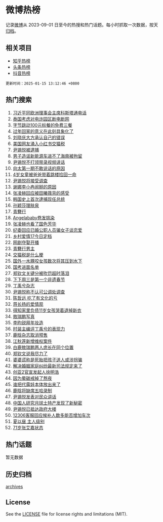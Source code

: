 # 微博热榜

记录[微博](https://www.weibo.com)从 2023-09-01 日至今的热搜和热门话题。每小时抓取一次数据，按天[归档](archives)。

## 相关项目

- [知乎热榜](https://github.com/hotarchive/zhihu)
- [头条热榜](https://github.com/hotarchive/toutiao)
- [抖音热榜](https://github.com/hotarchive/douyin)


`更新时间：2025-01-15 13:12:46 +0800`

## 热门搜索

1. [习近平同欧洲理事会主席科斯塔通电话](https://m.weibo.cn/search?containerid=100103type%3D1%26t%3D10%26q%3D%23%E4%B9%A0%E8%BF%91%E5%B9%B3%E5%90%8C%E6%AC%A7%E6%B4%B2%E7%90%86%E4%BA%8B%E4%BC%9A%E4%B8%BB%E5%B8%AD%E7%A7%91%E6%96%AF%E5%A1%94%E9%80%9A%E7%94%B5%E8%AF%9D%23&stream_entry_id=51&isnewpage=1&extparam=seat%3D1%26cate%3D10103%26pos%3D0%26q%3D%2523%25E4%25B9%25A0%25E8%25BF%2591%25E5%25B9%25B3%25E5%2590%258C%25E6%25AC%25A7%25E6%25B4%25B2%25E7%2590%2586%25E4%25BA%258B%25E4%25BC%259A%25E4%25B8%25BB%25E5%25B8%25AD%25E7%25A7%2591%25E6%2596%25AF%25E5%25A1%2594%25E9%2580%259A%25E7%2594%25B5%25E8%25AF%259D%2523%26filter_type%3Drealtimehot%26stream_entry_id%3D51%26c_type%3D51%26dgr%3D0%26display_time%3D1736917964%26pre_seqid%3D17369179648380117610804)
1. [泰国考虑对电诈园区断电断网](https://m.weibo.cn/search?containerid=100103type%3D1%26t%3D10%26q%3D%23%E6%B3%B0%E5%9B%BD%E8%80%83%E8%99%91%E5%AF%B9%E7%94%B5%E8%AF%88%E5%9B%AD%E5%8C%BA%E6%96%AD%E7%94%B5%E6%96%AD%E7%BD%91%23&stream_entry_id=31&isnewpage=1&extparam=seat%3D1%26cate%3D5001%26stream_entry_id%3D31%26pos%3D0%26c_type%3D31%26lcate%3D5001%26realpos%3D1%26flag%3D1%26filter_type%3Drealtimehot%26dgr%3D0%26q%3D%2523%25E6%25B3%25B0%25E5%259B%25BD%25E8%2580%2583%25E8%2599%2591%25E5%25AF%25B9%25E7%2594%25B5%25E8%25AF%2588%25E5%259B%25AD%25E5%258C%25BA%25E6%2596%25AD%25E7%2594%25B5%25E6%2596%25AD%25E7%25BD%2591%2523%26band_rank%3D1%26display_time%3D1736917964%26pre_seqid%3D17369179648380117610804)
1. [字节跳动100元标餐的免费三餐](https://m.weibo.cn/search?containerid=100103type%3D1%26t%3D10%26q%3D%E5%AD%97%E8%8A%82%E8%B7%B3%E5%8A%A8100%E5%85%83%E6%A0%87%E9%A4%90%E7%9A%84%E5%85%8D%E8%B4%B9%E4%B8%89%E9%A4%90&stream_entry_id=31&isnewpage=1&extparam=seat%3D1%26cate%3D5001%26stream_entry_id%3D31%26pos%3D1%26c_type%3D31%26lcate%3D5001%26realpos%3D2%26flag%3D1%26filter_type%3Drealtimehot%26dgr%3D0%26q%3D%25E5%25AD%2597%25E8%258A%2582%25E8%25B7%25B3%25E5%258A%25A8100%25E5%2585%2583%25E6%25A0%2587%25E9%25A4%2590%25E7%259A%2584%25E5%2585%258D%25E8%25B4%25B9%25E4%25B8%2589%25E9%25A4%2590%26band_rank%3D2%26display_time%3D1736917964%26pre_seqid%3D17369179648380117610804)
1. [过年回家的意义在此刻具象化了](https://m.weibo.cn/search?containerid=100103type%3D1%26t%3D10%26q%3D%23%E8%BF%87%E5%B9%B4%E5%9B%9E%E5%AE%B6%E7%9A%84%E6%84%8F%E4%B9%89%E5%9C%A8%E6%AD%A4%E5%88%BB%E5%85%B7%E8%B1%A1%E5%8C%96%E4%BA%86%23&stream_entry_id=31&isnewpage=1&extparam=seat%3D1%26cate%3D5001%26stream_entry_id%3D31%26pos%3D2%26c_type%3D31%26lcate%3D5001%26realpos%3D3%26flag%3D0%26filter_type%3Drealtimehot%26dgr%3D0%26q%3D%2523%25E8%25BF%2587%25E5%25B9%25B4%25E5%259B%259E%25E5%25AE%25B6%25E7%259A%2584%25E6%2584%258F%25E4%25B9%2589%25E5%259C%25A8%25E6%25AD%25A4%25E5%2588%25BB%25E5%2585%25B7%25E8%25B1%25A1%25E5%258C%2596%25E4%25BA%2586%2523%26band_rank%3D3%26display_time%3D1736917964%26pre_seqid%3D17369179648380117610804)
1. [刘晓庆大方承认自己的错误](https://m.weibo.cn/search?containerid=100103type%3D1%26t%3D10%26q%3D%23%E5%88%98%E6%99%93%E5%BA%86%E5%A4%A7%E6%96%B9%E6%89%BF%E8%AE%A4%E8%87%AA%E5%B7%B1%E7%9A%84%E9%94%99%E8%AF%AF%23&stream_entry_id=31&isnewpage=1&extparam=seat%3D1%26cate%3D5001%26stream_entry_id%3D31%26pos%3D3%26c_type%3D31%26lcate%3D5001%26realpos%3D4%26flag%3D2%26filter_type%3Drealtimehot%26dgr%3D0%26q%3D%2523%25E5%2588%2598%25E6%2599%2593%25E5%25BA%2586%25E5%25A4%25A7%25E6%2596%25B9%25E6%2589%25BF%25E8%25AE%25A4%25E8%2587%25AA%25E5%25B7%25B1%25E7%259A%2584%25E9%2594%2599%25E8%25AF%25AF%2523%26band_rank%3D4%26display_time%3D1736917964%26pre_seqid%3D17369179648380117610804)
1. [美国网友涌入小红书交猫税](https://m.weibo.cn/search?containerid=100103type%3D1%26t%3D10%26q%3D%23%E7%BE%8E%E5%9B%BD%E7%BD%91%E5%8F%8B%E6%B6%8C%E5%85%A5%E5%B0%8F%E7%BA%A2%E4%B9%A6%E4%BA%A4%E7%8C%AB%E7%A8%8E%23&stream_entry_id=31&isnewpage=1&extparam=seat%3D1%26cate%3D5001%26stream_entry_id%3D31%26pos%3D4%26c_type%3D31%26lcate%3D5001%26realpos%3D5%26flag%3D0%26filter_type%3Drealtimehot%26dgr%3D0%26q%3D%2523%25E7%25BE%258E%25E5%259B%25BD%25E7%25BD%2591%25E5%258F%258B%25E6%25B6%258C%25E5%2585%25A5%25E5%25B0%258F%25E7%25BA%25A2%25E4%25B9%25A6%25E4%25BA%25A4%25E7%258C%25AB%25E7%25A8%258E%2523%26band_rank%3D5%26display_time%3D1736917964%26pre_seqid%3D17369179648380117610804)
1. [尹锡悦被逮捕](https://m.weibo.cn/search?containerid=100103type%3D1%26t%3D10%26q%3D%23%E5%B0%B9%E9%94%A1%E6%82%A6%E8%A2%AB%E9%80%AE%E6%8D%95%23&stream_entry_id=31&isnewpage=1&extparam=seat%3D1%26cate%3D5001%26stream_entry_id%3D31%26pos%3D5%26c_type%3D31%26lcate%3D5001%26realpos%3D6%26flag%3D2%26filter_type%3Drealtimehot%26dgr%3D0%26q%3D%2523%25E5%25B0%25B9%25E9%2594%25A1%25E6%2582%25A6%25E8%25A2%25AB%25E9%2580%25AE%25E6%258D%2595%2523%26band_rank%3D6%26display_time%3D1736917964%26pre_seqid%3D17369179648380117610804)
1. [男子造谣新能源车进不了海南被拘留](https://m.weibo.cn/search?containerid=100103type%3D1%26t%3D10%26q%3D%23%E7%94%B7%E5%AD%90%E9%80%A0%E8%B0%A3%E6%96%B0%E8%83%BD%E6%BA%90%E8%BD%A6%E8%BF%9B%E4%B8%8D%E4%BA%86%E6%B5%B7%E5%8D%97%E8%A2%AB%E6%8B%98%E7%95%99%23&stream_entry_id=31&isnewpage=1&extparam=seat%3D1%26adid%3D272717%26cate%3D5001%26is_ad_pos%3D1%26stream_entry_id%3D31%26lcate%3D5001%26pos%3D6%26c_type%3D31%26filter_type%3Drealtimehot%26dgr%3D0%26q%3D%2523%25E7%2594%25B7%25E5%25AD%2590%25E9%2580%25A0%25E8%25B0%25A3%25E6%2596%25B0%25E8%2583%25BD%25E6%25BA%2590%25E8%25BD%25A6%25E8%25BF%259B%25E4%25B8%258D%25E4%25BA%2586%25E6%25B5%25B7%25E5%258D%2597%25E8%25A2%25AB%25E6%258B%2598%25E7%2595%2599%2523%26band_rank%3D7%26display_time%3D1736917964%26pre_seqid%3D17369179648380117610804)
1. [尹锡悦不打领带录视频讲话](https://m.weibo.cn/search?containerid=100103type%3D1%26t%3D10%26q%3D%23%E5%B0%B9%E9%94%A1%E6%82%A6%E4%B8%8D%E6%89%93%E9%A2%86%E5%B8%A6%E5%BD%95%E8%A7%86%E9%A2%91%E8%AE%B2%E8%AF%9D%23&stream_entry_id=31&isnewpage=1&extparam=seat%3D1%26cate%3D5001%26stream_entry_id%3D31%26pos%3D7%26c_type%3D31%26lcate%3D5001%26realpos%3D7%26flag%3D1%26filter_type%3Drealtimehot%26dgr%3D0%26q%3D%2523%25E5%25B0%25B9%25E9%2594%25A1%25E6%2582%25A6%25E4%25B8%258D%25E6%2589%2593%25E9%25A2%2586%25E5%25B8%25A6%25E5%25BD%2595%25E8%25A7%2586%25E9%25A2%2591%25E8%25AE%25B2%25E8%25AF%259D%2523%26band_rank%3D7%26display_time%3D1736917964%26pre_seqid%3D17369179648380117610804)
1. [向太第一期不敢说话的原因](https://m.weibo.cn/search?containerid=100103type%3D1%26t%3D10%26q%3D%23%E5%90%91%E5%A4%AA%E7%AC%AC%E4%B8%80%E6%9C%9F%E4%B8%8D%E6%95%A2%E8%AF%B4%E8%AF%9D%E7%9A%84%E5%8E%9F%E5%9B%A0%23&stream_entry_id=31&isnewpage=1&extparam=seat%3D1%26cate%3D5001%26stream_entry_id%3D31%26pos%3D8%26c_type%3D31%26lcate%3D5001%26realpos%3D8%26flag%3D1%26filter_type%3Drealtimehot%26dgr%3D0%26q%3D%2523%25E5%2590%2591%25E5%25A4%25AA%25E7%25AC%25AC%25E4%25B8%2580%25E6%259C%259F%25E4%25B8%258D%25E6%2595%25A2%25E8%25AF%25B4%25E8%25AF%259D%25E7%259A%2584%25E5%258E%259F%25E5%259B%25A0%2523%26band_rank%3D8%26display_time%3D1736917964%26pre_seqid%3D17369179648380117610804)
1. [4岁女童被爸爸带着跳楼捡回一命](https://m.weibo.cn/search?containerid=100103type%3D1%26t%3D10%26q%3D%234%E5%B2%81%E5%A5%B3%E7%AB%A5%E8%A2%AB%E7%88%B8%E7%88%B8%E5%B8%A6%E7%9D%80%E8%B7%B3%E6%A5%BC%E6%8D%A1%E5%9B%9E%E4%B8%80%E5%91%BD%23&stream_entry_id=31&isnewpage=1&extparam=seat%3D1%26cate%3D5001%26stream_entry_id%3D31%26pos%3D9%26c_type%3D31%26lcate%3D5001%26realpos%3D9%26flag%3D1%26filter_type%3Drealtimehot%26dgr%3D0%26q%3D%25234%25E5%25B2%2581%25E5%25A5%25B3%25E7%25AB%25A5%25E8%25A2%25AB%25E7%2588%25B8%25E7%2588%25B8%25E5%25B8%25A6%25E7%259D%2580%25E8%25B7%25B3%25E6%25A5%25BC%25E6%258D%25A1%25E5%259B%259E%25E4%25B8%2580%25E5%2591%25BD%2523%26band_rank%3D9%26display_time%3D1736917964%26pre_seqid%3D17369179648380117610804)
1. [尹锡悦将接受调查](https://m.weibo.cn/search?containerid=100103type%3D1%26t%3D10%26q%3D%23%E5%B0%B9%E9%94%A1%E6%82%A6%E5%B0%86%E6%8E%A5%E5%8F%97%E8%B0%83%E6%9F%A5%23&stream_entry_id=31&isnewpage=1&extparam=seat%3D1%26cate%3D5001%26stream_entry_id%3D31%26pos%3D10%26c_type%3D31%26lcate%3D5001%26realpos%3D10%26flag%3D1%26filter_type%3Drealtimehot%26dgr%3D0%26q%3D%2523%25E5%25B0%25B9%25E9%2594%25A1%25E6%2582%25A6%25E5%25B0%2586%25E6%258E%25A5%25E5%258F%2597%25E8%25B0%2583%25E6%259F%25A5%2523%26band_rank%3D10%26display_time%3D1736917964%26pre_seqid%3D17369179648380117610804)
1. [谢娜李小冉闹掰的原因](https://m.weibo.cn/search?containerid=100103type%3D1%26t%3D10%26q%3D%23%E8%B0%A2%E5%A8%9C%E6%9D%8E%E5%B0%8F%E5%86%89%E9%97%B9%E6%8E%B0%E7%9A%84%E5%8E%9F%E5%9B%A0%23&stream_entry_id=31&isnewpage=1&extparam=seat%3D1%26cate%3D5001%26stream_entry_id%3D31%26pos%3D11%26c_type%3D31%26lcate%3D5001%26realpos%3D11%26flag%3D2%26filter_type%3Drealtimehot%26dgr%3D0%26q%3D%2523%25E8%25B0%25A2%25E5%25A8%259C%25E6%259D%258E%25E5%25B0%258F%25E5%2586%2589%25E9%2597%25B9%25E6%258E%25B0%25E7%259A%2584%25E5%258E%259F%25E5%259B%25A0%2523%26band_rank%3D11%26display_time%3D1736917964%26pre_seqid%3D17369179648380117610804)
1. [张凌赫回应被田曦薇背的感受](https://m.weibo.cn/search?containerid=100103type%3D1%26t%3D10%26q%3D%23%E5%BC%A0%E5%87%8C%E8%B5%AB%E5%9B%9E%E5%BA%94%E8%A2%AB%E7%94%B0%E6%9B%A6%E8%96%87%E8%83%8C%E7%9A%84%E6%84%9F%E5%8F%97%23&stream_entry_id=31&isnewpage=1&extparam=seat%3D1%26cate%3D5001%26stream_entry_id%3D31%26pos%3D12%26c_type%3D31%26lcate%3D5001%26realpos%3D12%26flag%3D1%26filter_type%3Drealtimehot%26dgr%3D0%26q%3D%2523%25E5%25BC%25A0%25E5%2587%258C%25E8%25B5%25AB%25E5%259B%259E%25E5%25BA%2594%25E8%25A2%25AB%25E7%2594%25B0%25E6%259B%25A6%25E8%2596%2587%25E8%2583%258C%25E7%259A%2584%25E6%2584%259F%25E5%258F%2597%2523%26band_rank%3D12%26display_time%3D1736917964%26pre_seqid%3D17369179648380117610804)
1. [韩国史上首次逮捕现任总统](https://m.weibo.cn/search?containerid=100103type%3D1%26t%3D10%26q%3D%23%E9%9F%A9%E5%9B%BD%E5%8F%B2%E4%B8%8A%E9%A6%96%E6%AC%A1%E9%80%AE%E6%8D%95%E7%8E%B0%E4%BB%BB%E6%80%BB%E7%BB%9F%23&stream_entry_id=31&isnewpage=1&extparam=seat%3D1%26cate%3D5001%26stream_entry_id%3D31%26pos%3D13%26c_type%3D31%26lcate%3D5001%26realpos%3D13%26flag%3D0%26filter_type%3Drealtimehot%26dgr%3D0%26q%3D%2523%25E9%259F%25A9%25E5%259B%25BD%25E5%258F%25B2%25E4%25B8%258A%25E9%25A6%2596%25E6%25AC%25A1%25E9%2580%25AE%25E6%258D%2595%25E7%258E%25B0%25E4%25BB%25BB%25E6%2580%25BB%25E7%25BB%259F%2523%26band_rank%3D13%26display_time%3D1736917964%26pre_seqid%3D17369179648380117610804)
1. [孙颖莎理肤泉](https://m.weibo.cn/search?containerid=100103type%3D1%26t%3D10%26q%3D%E5%AD%99%E9%A2%96%E8%8E%8E%E7%90%86%E8%82%A4%E6%B3%89&stream_entry_id=31&isnewpage=1&extparam=seat%3D1%26cate%3D5001%26stream_entry_id%3D31%26pos%3D14%26c_type%3D31%26lcate%3D5001%26realpos%3D14%26flag%3D1%26filter_type%3Drealtimehot%26dgr%3D0%26q%3D%25E5%25AD%2599%25E9%25A2%2596%25E8%258E%258E%25E7%2590%2586%25E8%2582%25A4%25E6%25B3%2589%26band_rank%3D14%26display_time%3D1736917964%26pre_seqid%3D17369179648380117610804)
1. [青簪行](https://m.weibo.cn/search?containerid=100103type%3D1%26t%3D10%26q%3D%E9%9D%92%E7%B0%AA%E8%A1%8C&stream_entry_id=31&isnewpage=1&extparam=seat%3D1%26cate%3D5001%26stream_entry_id%3D31%26pos%3D15%26c_type%3D31%26lcate%3D5001%26realpos%3D15%26flag%3D2%26filter_type%3Drealtimehot%26dgr%3D0%26q%3D%25E9%259D%2592%25E7%25B0%25AA%25E8%25A1%258C%26band_rank%3D15%26display_time%3D1736917964%26pre_seqid%3D17369179648380117610804)
1. [Angelababy卷发挑染](https://m.weibo.cn/search?containerid=100103type%3D1%26t%3D10%26q%3D%23Angelababy%E5%8D%B7%E5%8F%91%E6%8C%91%E6%9F%93%23&stream_entry_id=31&isnewpage=1&extparam=seat%3D1%26cate%3D5001%26stream_entry_id%3D31%26pos%3D16%26c_type%3D31%26lcate%3D5001%26realpos%3D16%26flag%3D0%26filter_type%3Drealtimehot%26dgr%3D0%26q%3D%2523Angelababy%25E5%258D%25B7%25E5%258F%2591%25E6%258C%2591%25E6%259F%2593%2523%26band_rank%3D16%26display_time%3D1736917964%26pre_seqid%3D17369179648380117610804)
1. [张凌赫也看了国色芳华](https://m.weibo.cn/search?containerid=100103type%3D1%26t%3D10%26q%3D%23%E5%BC%A0%E5%87%8C%E8%B5%AB%E4%B9%9F%E7%9C%8B%E4%BA%86%E5%9B%BD%E8%89%B2%E8%8A%B3%E5%8D%8E%23&stream_entry_id=31&isnewpage=1&extparam=seat%3D1%26cate%3D5001%26stream_entry_id%3D31%26pos%3D17%26c_type%3D31%26lcate%3D5001%26realpos%3D17%26flag%3D1%26filter_type%3Drealtimehot%26dgr%3D0%26q%3D%2523%25E5%25BC%25A0%25E5%2587%258C%25E8%25B5%25AB%25E4%25B9%259F%25E7%259C%258B%25E4%25BA%2586%25E5%259B%25BD%25E8%2589%25B2%25E8%258A%25B3%25E5%258D%258E%2523%26band_rank%3D17%26display_time%3D1736917964%26pre_seqid%3D17369179648380117610804)
1. [纪委回应已婚公职人员骗女子谈恋爱](https://m.weibo.cn/search?containerid=100103type%3D1%26t%3D10%26q%3D%23%E7%BA%AA%E5%A7%94%E5%9B%9E%E5%BA%94%E5%B7%B2%E5%A9%9A%E5%85%AC%E8%81%8C%E4%BA%BA%E5%91%98%E9%AA%97%E5%A5%B3%E5%AD%90%E8%B0%88%E6%81%8B%E7%88%B1%23&stream_entry_id=31&isnewpage=1&extparam=seat%3D1%26cate%3D5001%26stream_entry_id%3D31%26pos%3D18%26c_type%3D31%26lcate%3D5001%26realpos%3D18%26flag%3D1%26filter_type%3Drealtimehot%26dgr%3D0%26q%3D%2523%25E7%25BA%25AA%25E5%25A7%2594%25E5%259B%259E%25E5%25BA%2594%25E5%25B7%25B2%25E5%25A9%259A%25E5%2585%25AC%25E8%2581%258C%25E4%25BA%25BA%25E5%2591%2598%25E9%25AA%2597%25E5%25A5%25B3%25E5%25AD%2590%25E8%25B0%2588%25E6%2581%258B%25E7%2588%25B1%2523%26band_rank%3D18%26display_time%3D1736917964%26pre_seqid%3D17369179648380117610804)
1. [乡村爱情17今日定档](https://m.weibo.cn/search?containerid=100103type%3D1%26t%3D10%26q%3D%23%E4%B9%A1%E6%9D%91%E7%88%B1%E6%83%8517%E4%BB%8A%E6%97%A5%E5%AE%9A%E6%A1%A3%23&stream_entry_id=31&isnewpage=1&extparam=seat%3D1%26cate%3D5001%26stream_entry_id%3D31%26pos%3D19%26c_type%3D31%26lcate%3D5001%26realpos%3D19%26flag%3D1%26filter_type%3Drealtimehot%26dgr%3D0%26q%3D%2523%25E4%25B9%25A1%25E6%259D%2591%25E7%2588%25B1%25E6%2583%258517%25E4%25BB%258A%25E6%2597%25A5%25E5%25AE%259A%25E6%25A1%25A3%2523%26band_rank%3D19%26display_time%3D1736917964%26pre_seqid%3D17369179648380117610804)
1. [网剧夺娶开播](https://m.weibo.cn/search?containerid=100103type%3D1%26t%3D10%26q%3D%23%E7%BD%91%E5%89%A7%E5%A4%BA%E5%A8%B6%E5%BC%80%E6%92%AD%23&stream_entry_id=31&isnewpage=1&extparam=seat%3D1%26cate%3D5001%26stream_entry_id%3D31%26pos%3D20%26c_type%3D31%26lcate%3D5001%26realpos%3D20%26flag%3D1%26filter_type%3Drealtimehot%26dgr%3D0%26q%3D%2523%25E7%25BD%2591%25E5%2589%25A7%25E5%25A4%25BA%25E5%25A8%25B6%25E5%25BC%2580%25E6%2592%25AD%2523%26band_rank%3D20%26display_time%3D1736917964%26pre_seqid%3D17369179648380117610804)
1. [青簪行男主](https://m.weibo.cn/search?containerid=100103type%3D1%26t%3D10%26q%3D%E9%9D%92%E7%B0%AA%E8%A1%8C%E7%94%B7%E4%B8%BB&stream_entry_id=31&isnewpage=1&extparam=seat%3D1%26cate%3D5001%26stream_entry_id%3D31%26pos%3D21%26c_type%3D31%26lcate%3D5001%26realpos%3D21%26flag%3D1%26filter_type%3Drealtimehot%26dgr%3D0%26q%3D%25E9%259D%2592%25E7%25B0%25AA%25E8%25A1%258C%25E7%2594%25B7%25E4%25B8%25BB%26band_rank%3D21%26display_time%3D1736917964%26pre_seqid%3D17369179648380117610804)
1. [交猫税是什么梗](https://m.weibo.cn/search?containerid=100103type%3D1%26t%3D10%26q%3D%23%E4%BA%A4%E7%8C%AB%E7%A8%8E%E6%98%AF%E4%BB%80%E4%B9%88%E6%A2%97%23&stream_entry_id=31&isnewpage=1&extparam=seat%3D1%26cate%3D5001%26stream_entry_id%3D31%26pos%3D22%26c_type%3D31%26lcate%3D5001%26realpos%3D22%26flag%3D1%26filter_type%3Drealtimehot%26dgr%3D0%26q%3D%2523%25E4%25BA%25A4%25E7%258C%25AB%25E7%25A8%258E%25E6%2598%25AF%25E4%25BB%2580%25E4%25B9%2588%25E6%25A2%2597%2523%26band_rank%3D22%26display_time%3D1736917964%26pre_seqid%3D17369179648380117610804)
1. [国外一水豚咬女孩数次将其压到水下](https://m.weibo.cn/search?containerid=100103type%3D1%26t%3D10%26q%3D%23%E5%9B%BD%E5%A4%96%E4%B8%80%E6%B0%B4%E8%B1%9A%E5%92%AC%E5%A5%B3%E5%AD%A9%E6%95%B0%E6%AC%A1%E5%B0%86%E5%85%B6%E5%8E%8B%E5%88%B0%E6%B0%B4%E4%B8%8B%23&stream_entry_id=31&isnewpage=1&extparam=seat%3D1%26cate%3D5001%26stream_entry_id%3D31%26pos%3D23%26c_type%3D31%26lcate%3D5001%26realpos%3D23%26flag%3D0%26filter_type%3Drealtimehot%26dgr%3D0%26q%3D%2523%25E5%259B%25BD%25E5%25A4%2596%25E4%25B8%2580%25E6%25B0%25B4%25E8%25B1%259A%25E5%2592%25AC%25E5%25A5%25B3%25E5%25AD%25A9%25E6%2595%25B0%25E6%25AC%25A1%25E5%25B0%2586%25E5%2585%25B6%25E5%258E%258B%25E5%2588%25B0%25E6%25B0%25B4%25E4%25B8%258B%2523%26band_rank%3D23%26display_time%3D1736917964%26pre_seqid%3D17369179648380117610804)
1. [国考进面名单](https://m.weibo.cn/search?containerid=100103type%3D1%26t%3D10%26q%3D%E5%9B%BD%E8%80%83%E8%BF%9B%E9%9D%A2%E5%90%8D%E5%8D%95&stream_entry_id=31&isnewpage=1&extparam=seat%3D1%26cate%3D5001%26stream_entry_id%3D31%26pos%3D24%26c_type%3D31%26lcate%3D5001%26realpos%3D24%26flag%3D1%26filter_type%3Drealtimehot%26dgr%3D0%26q%3D%25E5%259B%25BD%25E8%2580%2583%25E8%25BF%259B%25E9%259D%25A2%25E5%2590%258D%25E5%258D%2595%26band_rank%3D24%26display_time%3D1736917964%26pre_seqid%3D17369179648380117610804)
1. [郑钦文关键分被吹罚超时落泪](https://m.weibo.cn/search?containerid=100103type%3D1%26t%3D10%26q%3D%23%E9%83%91%E9%92%A6%E6%96%87%E5%85%B3%E9%94%AE%E5%88%86%E8%A2%AB%E5%90%B9%E7%BD%9A%E8%B6%85%E6%97%B6%E8%90%BD%E6%B3%AA%23&stream_entry_id=31&isnewpage=1&extparam=seat%3D1%26cate%3D5001%26stream_entry_id%3D31%26pos%3D25%26c_type%3D31%26lcate%3D5001%26realpos%3D25%26flag%3D1%26filter_type%3Drealtimehot%26dgr%3D0%26q%3D%2523%25E9%2583%2591%25E9%2592%25A6%25E6%2596%2587%25E5%2585%25B3%25E9%2594%25AE%25E5%2588%2586%25E8%25A2%25AB%25E5%2590%25B9%25E7%25BD%259A%25E8%25B6%2585%25E6%2597%25B6%25E8%2590%25BD%25E6%25B3%25AA%2523%26band_rank%3D25%26display_time%3D1736917964%26pre_seqid%3D17369179648380117610804)
1. [下下周三是第一个非遗春节](https://m.weibo.cn/search?containerid=100103type%3D1%26t%3D10%26q%3D%23%E4%B8%8B%E4%B8%8B%E5%91%A8%E4%B8%89%E6%98%AF%E7%AC%AC%E4%B8%80%E4%B8%AA%E9%9D%9E%E9%81%97%E6%98%A5%E8%8A%82%23&stream_entry_id=31&isnewpage=1&extparam=seat%3D1%26cate%3D5001%26stream_entry_id%3D31%26pos%3D26%26c_type%3D31%26lcate%3D5001%26realpos%3D26%26flag%3D0%26filter_type%3Drealtimehot%26dgr%3D0%26q%3D%2523%25E4%25B8%258B%25E4%25B8%258B%25E5%2591%25A8%25E4%25B8%2589%25E6%2598%25AF%25E7%25AC%25AC%25E4%25B8%2580%25E4%25B8%25AA%25E9%259D%259E%25E9%2581%2597%25E6%2598%25A5%25E8%258A%2582%2523%26band_rank%3D26%26display_time%3D1736917964%26pre_seqid%3D17369179648380117610804)
1. [丁禹兮杂志](https://m.weibo.cn/search?containerid=100103type%3D1%26t%3D10%26q%3D%E4%B8%81%E7%A6%B9%E5%85%AE%E6%9D%82%E5%BF%97&stream_entry_id=31&isnewpage=1&extparam=seat%3D1%26cate%3D5001%26stream_entry_id%3D31%26pos%3D27%26c_type%3D31%26lcate%3D5001%26realpos%3D27%26flag%3D1%26filter_type%3Drealtimehot%26dgr%3D0%26q%3D%25E4%25B8%2581%25E7%25A6%25B9%25E5%2585%25AE%25E6%259D%2582%25E5%25BF%2597%26band_rank%3D27%26display_time%3D1736917964%26pre_seqid%3D17369179648380117610804)
1. [尹锡悦称不认可公调处调查](https://m.weibo.cn/search?containerid=100103type%3D1%26t%3D10%26q%3D%23%E5%B0%B9%E9%94%A1%E6%82%A6%E7%A7%B0%E4%B8%8D%E8%AE%A4%E5%8F%AF%E5%85%AC%E8%B0%83%E5%A4%84%E8%B0%83%E6%9F%A5%23&stream_entry_id=31&isnewpage=1&extparam=seat%3D1%26cate%3D5001%26stream_entry_id%3D31%26pos%3D28%26c_type%3D31%26lcate%3D5001%26realpos%3D28%26flag%3D0%26filter_type%3Drealtimehot%26dgr%3D0%26q%3D%2523%25E5%25B0%25B9%25E9%2594%25A1%25E6%2582%25A6%25E7%25A7%25B0%25E4%25B8%258D%25E8%25AE%25A4%25E5%258F%25AF%25E5%2585%25AC%25E8%25B0%2583%25E5%25A4%2584%25E8%25B0%2583%25E6%259F%25A5%2523%26band_rank%3D28%26display_time%3D1736917964%26pre_seqid%3D17369179648380117610804)
1. [陈哲远 吃了有文化的亏](https://m.weibo.cn/search?containerid=100103type%3D1%26t%3D10%26q%3D%E9%99%88%E5%93%B2%E8%BF%9C+%E5%90%83%E4%BA%86%E6%9C%89%E6%96%87%E5%8C%96%E7%9A%84%E4%BA%8F&stream_entry_id=31&isnewpage=1&extparam=seat%3D1%26cate%3D5001%26stream_entry_id%3D31%26pos%3D29%26c_type%3D31%26lcate%3D5001%26realpos%3D29%26flag%3D1%26filter_type%3Drealtimehot%26dgr%3D0%26q%3D%25E9%2599%2588%25E5%2593%25B2%25E8%25BF%259C%2520%25E5%2590%2583%25E4%25BA%2586%25E6%259C%2589%25E6%2596%2587%25E5%258C%2596%25E7%259A%2584%25E4%25BA%258F%26band_rank%3D29%26display_time%3D1736917964%26pre_seqid%3D17369179648380117610804)
1. [蒋长扬的爱情观](https://m.weibo.cn/search?containerid=100103type%3D1%26t%3D10%26q%3D%23%E8%92%8B%E9%95%BF%E6%89%AC%E7%9A%84%E7%88%B1%E6%83%85%E8%A7%82%23&stream_entry_id=31&isnewpage=1&extparam=seat%3D1%26cate%3D5001%26stream_entry_id%3D31%26pos%3D30%26c_type%3D31%26lcate%3D5001%26realpos%3D30%26flag%3D1%26filter_type%3Drealtimehot%26dgr%3D0%26q%3D%2523%25E8%2592%258B%25E9%2595%25BF%25E6%2589%25AC%25E7%259A%2584%25E7%2588%25B1%25E6%2583%2585%25E8%25A7%2582%2523%26band_rank%3D30%26display_time%3D1736917964%26pre_seqid%3D17369179648380117610804)
1. [得知家里负债11岁女孩哭着退掉新衣](https://m.weibo.cn/search?containerid=100103type%3D1%26t%3D10%26q%3D%23%E5%BE%97%E7%9F%A5%E5%AE%B6%E9%87%8C%E8%B4%9F%E5%80%BA11%E5%B2%81%E5%A5%B3%E5%AD%A9%E5%93%AD%E7%9D%80%E9%80%80%E6%8E%89%E6%96%B0%E8%A1%A3%23&stream_entry_id=31&isnewpage=1&extparam=seat%3D1%26cate%3D5001%26stream_entry_id%3D31%26pos%3D31%26c_type%3D31%26lcate%3D5001%26realpos%3D31%26flag%3D0%26filter_type%3Drealtimehot%26dgr%3D0%26q%3D%2523%25E5%25BE%2597%25E7%259F%25A5%25E5%25AE%25B6%25E9%2587%258C%25E8%25B4%259F%25E5%2580%25BA11%25E5%25B2%2581%25E5%25A5%25B3%25E5%25AD%25A9%25E5%2593%25AD%25E7%259D%2580%25E9%2580%2580%25E6%258E%2589%25E6%2596%25B0%25E8%25A1%25A3%2523%26band_rank%3D31%26display_time%3D1736917964%26pre_seqid%3D17369179648380117610804)
1. [敖瑞鹏写真](https://m.weibo.cn/search?containerid=100103type%3D1%26t%3D10%26q%3D%E6%95%96%E7%91%9E%E9%B9%8F%E5%86%99%E7%9C%9F&stream_entry_id=31&isnewpage=1&extparam=seat%3D1%26cate%3D5001%26stream_entry_id%3D31%26pos%3D32%26c_type%3D31%26lcate%3D5001%26realpos%3D32%26flag%3D1%26filter_type%3Drealtimehot%26dgr%3D0%26q%3D%25E6%2595%2596%25E7%2591%259E%25E9%25B9%258F%25E5%2586%2599%25E7%259C%259F%26band_rank%3D32%26display_time%3D1736917964%26pre_seqid%3D17369179648380117610804)
1. [李昀锐拜年妆造](https://m.weibo.cn/search?containerid=100103type%3D1%26t%3D10%26q%3D%E6%9D%8E%E6%98%80%E9%94%90%E6%8B%9C%E5%B9%B4%E5%A6%86%E9%80%A0&stream_entry_id=31&isnewpage=1&extparam=seat%3D1%26cate%3D5001%26stream_entry_id%3D31%26pos%3D33%26c_type%3D31%26lcate%3D5001%26realpos%3D33%26flag%3D1%26filter_type%3Drealtimehot%26dgr%3D0%26q%3D%25E6%259D%258E%25E6%2598%2580%25E9%2594%2590%25E6%258B%259C%25E5%25B9%25B4%25E5%25A6%2586%25E9%2580%25A0%26band_rank%3D33%26display_time%3D1736917964%26pre_seqid%3D17369179648380117610804)
1. [时装主编评丁禹兮的表现力](https://m.weibo.cn/search?containerid=100103type%3D1%26t%3D10%26q%3D%E6%97%B6%E8%A3%85%E4%B8%BB%E7%BC%96%E8%AF%84%E4%B8%81%E7%A6%B9%E5%85%AE%E7%9A%84%E8%A1%A8%E7%8E%B0%E5%8A%9B&stream_entry_id=31&isnewpage=1&extparam=seat%3D1%26cate%3D5001%26stream_entry_id%3D31%26pos%3D34%26c_type%3D31%26lcate%3D5001%26realpos%3D34%26flag%3D1%26filter_type%3Drealtimehot%26dgr%3D0%26q%3D%25E6%2597%25B6%25E8%25A3%2585%25E4%25B8%25BB%25E7%25BC%2596%25E8%25AF%2584%25E4%25B8%2581%25E7%25A6%25B9%25E5%2585%25AE%25E7%259A%2584%25E8%25A1%25A8%25E7%258E%25B0%25E5%258A%259B%26band_rank%3D34%26display_time%3D1736917964%26pre_seqid%3D17369179648380117610804)
1. [鹿晗杂志取消预售](https://m.weibo.cn/search?containerid=100103type%3D1%26t%3D10%26q%3D%23%E9%B9%BF%E6%99%97%E6%9D%82%E5%BF%97%E5%8F%96%E6%B6%88%E9%A2%84%E5%94%AE%23&stream_entry_id=31&isnewpage=1&extparam=seat%3D1%26cate%3D5001%26stream_entry_id%3D31%26pos%3D35%26c_type%3D31%26lcate%3D5001%26realpos%3D35%26flag%3D0%26filter_type%3Drealtimehot%26dgr%3D0%26q%3D%2523%25E9%25B9%25BF%25E6%2599%2597%25E6%259D%2582%25E5%25BF%2597%25E5%258F%2596%25E6%25B6%2588%25E9%25A2%2584%25E5%2594%25AE%2523%26band_rank%3D35%26display_time%3D1736917964%26pre_seqid%3D17369179648380117610804)
1. [江秋莲新增维权案件](https://m.weibo.cn/search?containerid=100103type%3D1%26t%3D10%26q%3D%23%E6%B1%9F%E7%A7%8B%E8%8E%B2%E6%96%B0%E5%A2%9E%E7%BB%B4%E6%9D%83%E6%A1%88%E4%BB%B6%23&stream_entry_id=31&isnewpage=1&extparam=seat%3D1%26cate%3D5001%26stream_entry_id%3D31%26pos%3D36%26c_type%3D31%26lcate%3D5001%26realpos%3D36%26flag%3D1%26filter_type%3Drealtimehot%26dgr%3D0%26q%3D%2523%25E6%25B1%259F%25E7%25A7%258B%25E8%258E%25B2%25E6%2596%25B0%25E5%25A2%259E%25E7%25BB%25B4%25E6%259D%2583%25E6%25A1%2588%25E4%25BB%25B6%2523%26band_rank%3D36%26display_time%3D1736917964%26pre_seqid%3D17369179648380117610804)
1. [白鹿敖瑞鹏两人痣长在同个位置](https://m.weibo.cn/search?containerid=100103type%3D1%26t%3D10%26q%3D%23%E7%99%BD%E9%B9%BF%E6%95%96%E7%91%9E%E9%B9%8F%E4%B8%A4%E4%BA%BA%E7%97%A3%E9%95%BF%E5%9C%A8%E5%90%8C%E4%B8%AA%E4%BD%8D%E7%BD%AE%23&stream_entry_id=31&isnewpage=1&extparam=seat%3D1%26cate%3D5001%26stream_entry_id%3D31%26pos%3D37%26c_type%3D31%26lcate%3D5001%26realpos%3D37%26flag%3D1%26filter_type%3Drealtimehot%26dgr%3D0%26q%3D%2523%25E7%2599%25BD%25E9%25B9%25BF%25E6%2595%2596%25E7%2591%259E%25E9%25B9%258F%25E4%25B8%25A4%25E4%25BA%25BA%25E7%2597%25A3%25E9%2595%25BF%25E5%259C%25A8%25E5%2590%258C%25E4%25B8%25AA%25E4%25BD%258D%25E7%25BD%25AE%2523%26band_rank%3D37%26display_time%3D1736917964%26pre_seqid%3D17369179648380117610804)
1. [郑钦文说我尽力了](https://m.weibo.cn/search?containerid=100103type%3D1%26t%3D10%26q%3D%23%E9%83%91%E9%92%A6%E6%96%87%E8%AF%B4%E6%88%91%E5%B0%BD%E5%8A%9B%E4%BA%86%23&stream_entry_id=31&isnewpage=1&extparam=seat%3D1%26cate%3D5001%26stream_entry_id%3D31%26pos%3D38%26c_type%3D31%26lcate%3D5001%26realpos%3D38%26flag%3D1%26filter_type%3Drealtimehot%26dgr%3D0%26q%3D%2523%25E9%2583%2591%25E9%2592%25A6%25E6%2596%2587%25E8%25AF%25B4%25E6%2588%2591%25E5%25B0%25BD%25E5%258A%259B%25E4%25BA%2586%2523%26band_rank%3D38%26display_time%3D1736917964%26pre_seqid%3D17369179648380117610804)
1. [婆婆谎称是死胎把孩子送人或涉拐骗](https://m.weibo.cn/search?containerid=100103type%3D1%26t%3D10%26q%3D%23%E5%A9%86%E5%A9%86%E8%B0%8E%E7%A7%B0%E6%98%AF%E6%AD%BB%E8%83%8E%E6%8A%8A%E5%AD%A9%E5%AD%90%E9%80%81%E4%BA%BA%E6%88%96%E6%B6%89%E6%8B%90%E9%AA%97%23&stream_entry_id=31&isnewpage=1&extparam=seat%3D1%26cate%3D5001%26stream_entry_id%3D31%26pos%3D39%26c_type%3D31%26lcate%3D5001%26realpos%3D39%26flag%3D0%26filter_type%3Drealtimehot%26dgr%3D0%26q%3D%2523%25E5%25A9%2586%25E5%25A9%2586%25E8%25B0%258E%25E7%25A7%25B0%25E6%2598%25AF%25E6%25AD%25BB%25E8%2583%258E%25E6%258A%258A%25E5%25AD%25A9%25E5%25AD%2590%25E9%2580%2581%25E4%25BA%25BA%25E6%2588%2596%25E6%25B6%2589%25E6%258B%2590%25E9%25AA%2597%2523%26band_rank%3D39%26display_time%3D1736917964%26pre_seqid%3D17369179648380117610804)
1. [解决婚姻家庭纠纷最新司法规定来了](https://m.weibo.cn/search?containerid=100103type%3D1%26t%3D10%26q%3D%23%E8%A7%A3%E5%86%B3%E5%A9%9A%E5%A7%BB%E5%AE%B6%E5%BA%AD%E7%BA%A0%E7%BA%B7%E6%9C%80%E6%96%B0%E5%8F%B8%E6%B3%95%E8%A7%84%E5%AE%9A%E6%9D%A5%E4%BA%86%23&stream_entry_id=31&isnewpage=1&extparam=seat%3D1%26cate%3D5001%26stream_entry_id%3D31%26pos%3D40%26c_type%3D31%26lcate%3D5001%26realpos%3D40%26flag%3D1%26filter_type%3Drealtimehot%26dgr%3D0%26q%3D%2523%25E8%25A7%25A3%25E5%2586%25B3%25E5%25A9%259A%25E5%25A7%25BB%25E5%25AE%25B6%25E5%25BA%25AD%25E7%25BA%25A0%25E7%25BA%25B7%25E6%259C%2580%25E6%2596%25B0%25E5%258F%25B8%25E6%25B3%2595%25E8%25A7%2584%25E5%25AE%259A%25E6%259D%25A5%25E4%25BA%2586%2523%26band_rank%3D40%26display_time%3D1736917964%26pre_seqid%3D17369179648380117610804)
1. [创亚2官宣发起人徐明浩](https://m.weibo.cn/search?containerid=100103type%3D1%26t%3D10%26q%3D%23%E5%88%9B%E4%BA%9A2%E5%AE%98%E5%AE%A3%E5%8F%91%E8%B5%B7%E4%BA%BA%E5%BE%90%E6%98%8E%E6%B5%A9%23&stream_entry_id=31&isnewpage=1&extparam=seat%3D1%26cate%3D5001%26stream_entry_id%3D31%26pos%3D41%26c_type%3D31%26lcate%3D5001%26realpos%3D41%26flag%3D0%26filter_type%3Drealtimehot%26dgr%3D0%26q%3D%2523%25E5%2588%259B%25E4%25BA%259A2%25E5%25AE%2598%25E5%25AE%25A3%25E5%258F%2591%25E8%25B5%25B7%25E4%25BA%25BA%25E5%25BE%2590%25E6%2598%258E%25E6%25B5%25A9%2523%26band_rank%3D41%26display_time%3D1736917964%26pre_seqid%3D17369179648380117610804)
1. [因为晕碳戒掉了熬夜](https://m.weibo.cn/search?containerid=100103type%3D1%26t%3D10%26q%3D%E5%9B%A0%E4%B8%BA%E6%99%95%E7%A2%B3%E6%88%92%E6%8E%89%E4%BA%86%E7%86%AC%E5%A4%9C&stream_entry_id=31&isnewpage=1&extparam=seat%3D1%26cate%3D5001%26stream_entry_id%3D31%26pos%3D42%26c_type%3D31%26lcate%3D5001%26realpos%3D42%26flag%3D0%26filter_type%3Drealtimehot%26dgr%3D0%26q%3D%25E5%259B%25A0%25E4%25B8%25BA%25E6%2599%2595%25E7%25A2%25B3%25E6%2588%2592%25E6%258E%2589%25E4%25BA%2586%25E7%2586%25AC%25E5%25A4%259C%26band_rank%3D42%26display_time%3D1736917964%26pre_seqid%3D17369179648380117610804)
1. [谁把代露娃本体放出来了](https://m.weibo.cn/search?containerid=100103type%3D1%26t%3D10%26q%3D%E8%B0%81%E6%8A%8A%E4%BB%A3%E9%9C%B2%E5%A8%83%E6%9C%AC%E4%BD%93%E6%94%BE%E5%87%BA%E6%9D%A5%E4%BA%86&stream_entry_id=31&isnewpage=1&extparam=seat%3D1%26cate%3D5001%26stream_entry_id%3D31%26pos%3D43%26c_type%3D31%26lcate%3D5001%26realpos%3D43%26flag%3D1%26filter_type%3Drealtimehot%26dgr%3D0%26q%3D%25E8%25B0%2581%25E6%258A%258A%25E4%25BB%25A3%25E9%259C%25B2%25E5%25A8%2583%25E6%259C%25AC%25E4%25BD%2593%25E6%2594%25BE%25E5%2587%25BA%25E6%259D%25A5%25E4%25BA%2586%26band_rank%3D43%26display_time%3D1736917964%26pre_seqid%3D17369179648380117610804)
1. [鹿晗将缺席五哈录制](https://m.weibo.cn/search?containerid=100103type%3D1%26t%3D10%26q%3D%23%E9%B9%BF%E6%99%97%E5%B0%86%E7%BC%BA%E5%B8%AD%E4%BA%94%E5%93%88%E5%BD%95%E5%88%B6%23&stream_entry_id=31&isnewpage=1&extparam=seat%3D1%26cate%3D5001%26stream_entry_id%3D31%26pos%3D44%26c_type%3D31%26lcate%3D5001%26realpos%3D44%26flag%3D0%26filter_type%3Drealtimehot%26dgr%3D0%26q%3D%2523%25E9%25B9%25BF%25E6%2599%2597%25E5%25B0%2586%25E7%25BC%25BA%25E5%25B8%25AD%25E4%25BA%2594%25E5%2593%2588%25E5%25BD%2595%25E5%2588%25B6%2523%26band_rank%3D44%26display_time%3D1736917964%26pre_seqid%3D17369179648380117610804)
1. [尹锡悦发表对民众讲话](https://m.weibo.cn/search?containerid=100103type%3D1%26t%3D10%26q%3D%23%E5%B0%B9%E9%94%A1%E6%82%A6%E5%8F%91%E8%A1%A8%E5%AF%B9%E6%B0%91%E4%BC%97%E8%AE%B2%E8%AF%9D%23&stream_entry_id=31&isnewpage=1&extparam=seat%3D1%26cate%3D5001%26stream_entry_id%3D31%26pos%3D45%26c_type%3D31%26lcate%3D5001%26realpos%3D45%26flag%3D0%26filter_type%3Drealtimehot%26dgr%3D0%26q%3D%2523%25E5%25B0%25B9%25E9%2594%25A1%25E6%2582%25A6%25E5%258F%2591%25E8%25A1%25A8%25E5%25AF%25B9%25E6%25B0%2591%25E4%25BC%2597%25E8%25AE%25B2%25E8%25AF%259D%2523%26band_rank%3D45%26display_time%3D1736917964%26pre_seqid%3D17369179648380117610804)
1. [中国人研究月球土特产发现了新秘密](https://m.weibo.cn/search?containerid=100103type%3D1%26t%3D10%26q%3D%23%E4%B8%AD%E5%9B%BD%E4%BA%BA%E7%A0%94%E7%A9%B6%E6%9C%88%E7%90%83%E5%9C%9F%E7%89%B9%E4%BA%A7%E5%8F%91%E7%8E%B0%E4%BA%86%E6%96%B0%E7%A7%98%E5%AF%86%23&stream_entry_id=31&isnewpage=1&extparam=seat%3D1%26cate%3D5001%26stream_entry_id%3D31%26pos%3D46%26c_type%3D31%26lcate%3D5001%26realpos%3D46%26flag%3D0%26filter_type%3Drealtimehot%26dgr%3D0%26q%3D%2523%25E4%25B8%25AD%25E5%259B%25BD%25E4%25BA%25BA%25E7%25A0%2594%25E7%25A9%25B6%25E6%259C%2588%25E7%2590%2583%25E5%259C%259F%25E7%2589%25B9%25E4%25BA%25A7%25E5%258F%2591%25E7%258E%25B0%25E4%25BA%2586%25E6%2596%25B0%25E7%25A7%2598%25E5%25AF%2586%2523%26band_rank%3D46%26display_time%3D1736917964%26pre_seqid%3D17369179648380117610804)
1. [尹锡悦已抵达政府大楼](https://m.weibo.cn/search?containerid=100103type%3D1%26t%3D10%26q%3D%23%E5%B0%B9%E9%94%A1%E6%82%A6%E5%B7%B2%E6%8A%B5%E8%BE%BE%E6%94%BF%E5%BA%9C%E5%A4%A7%E6%A5%BC%23&stream_entry_id=31&isnewpage=1&extparam=seat%3D1%26cate%3D5001%26stream_entry_id%3D31%26pos%3D47%26c_type%3D31%26lcate%3D5001%26realpos%3D47%26flag%3D0%26filter_type%3Drealtimehot%26dgr%3D0%26q%3D%2523%25E5%25B0%25B9%25E9%2594%25A1%25E6%2582%25A6%25E5%25B7%25B2%25E6%258A%25B5%25E8%25BE%25BE%25E6%2594%25BF%25E5%25BA%259C%25E5%25A4%25A7%25E6%25A5%25BC%2523%26band_rank%3D47%26display_time%3D1736917964%26pre_seqid%3D17369179648380117610804)
1. [12306客服回应候补人数多能否增加车次](https://m.weibo.cn/search?containerid=100103type%3D1%26t%3D10%26q%3D%2312306%E5%AE%A2%E6%9C%8D%E5%9B%9E%E5%BA%94%E5%80%99%E8%A1%A5%E4%BA%BA%E6%95%B0%E5%A4%9A%E8%83%BD%E5%90%A6%E5%A2%9E%E5%8A%A0%E8%BD%A6%E6%AC%A1%23&stream_entry_id=31&isnewpage=1&extparam=seat%3D1%26cate%3D5001%26stream_entry_id%3D31%26pos%3D48%26c_type%3D31%26lcate%3D5001%26realpos%3D48%26flag%3D0%26filter_type%3Drealtimehot%26dgr%3D0%26q%3D%252312306%25E5%25AE%25A2%25E6%259C%258D%25E5%259B%259E%25E5%25BA%2594%25E5%2580%2599%25E8%25A1%25A5%25E4%25BA%25BA%25E6%2595%25B0%25E5%25A4%259A%25E8%2583%25BD%25E5%2590%25A6%25E5%25A2%259E%25E5%258A%25A0%25E8%25BD%25A6%25E6%25AC%25A1%2523%26band_rank%3D48%26display_time%3D1736917964%26pre_seqid%3D17369179648380117610804)
1. [夏以昼 主人级别](https://m.weibo.cn/search?containerid=100103type%3D1%26t%3D10%26q%3D%E5%A4%8F%E4%BB%A5%E6%98%BC+%E4%B8%BB%E4%BA%BA%E7%BA%A7%E5%88%AB&stream_entry_id=31&isnewpage=1&extparam=seat%3D1%26cate%3D5001%26stream_entry_id%3D31%26pos%3D49%26c_type%3D31%26lcate%3D5001%26realpos%3D49%26flag%3D1%26filter_type%3Drealtimehot%26dgr%3D0%26q%3D%25E5%25A4%258F%25E4%25BB%25A5%25E6%2598%25BC%2520%25E4%25B8%25BB%25E4%25BA%25BA%25E7%25BA%25A7%25E5%2588%25AB%26band_rank%3D49%26display_time%3D1736917964%26pre_seqid%3D17369179648380117610804)
1. [71岁张艾嘉状态](https://m.weibo.cn/search?containerid=100103type%3D1%26t%3D10%26q%3D71%E5%B2%81%E5%BC%A0%E8%89%BE%E5%98%89%E7%8A%B6%E6%80%81&stream_entry_id=31&isnewpage=1&extparam=seat%3D1%26cate%3D5001%26stream_entry_id%3D31%26pos%3D50%26c_type%3D31%26lcate%3D5001%26realpos%3D50%26flag%3D1%26filter_type%3Drealtimehot%26dgr%3D0%26q%3D71%25E5%25B2%2581%25E5%25BC%25A0%25E8%2589%25BE%25E5%2598%2589%25E7%258A%25B6%25E6%2580%2581%26band_rank%3D50%26display_time%3D1736917964%26pre_seqid%3D17369179648380117610804)

## 热门话题

暂无数据

## 历史归档

[archives](archives)

## License

See the [LICENSE](LICENSE) file for license rights and limitations (MIT).
